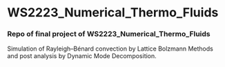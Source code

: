 # WS2223_Numerical_Thermo_Fluids
### Repo of final project of WS2223_Numerical_Thermo_Fluids
Simulation of Rayleigh–Bénard convection by Lattice Bolzmann Methods and post analysis by Dynamic Mode Decomposition.
